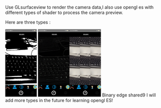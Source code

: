 Use GLsurfaceview to render the camera data,I also use opengl es with different types of shader to process the camera preview.

Here are three types :

![photo](https://github.com/Frank1481906280/GlCV4Android/blob/master/Screenshots/binary.png) ![photo](https://github.com/Frank1481906280/GlCV4Android/blob/master/Screenshots/edge.png)![photo](https://github.com/Frank1481906280/GlCV4Android/blob/master/Screenshots/shared9.png)
             Binary                 edge                       shared9
I will add more types in the future for learning opengl ES!

